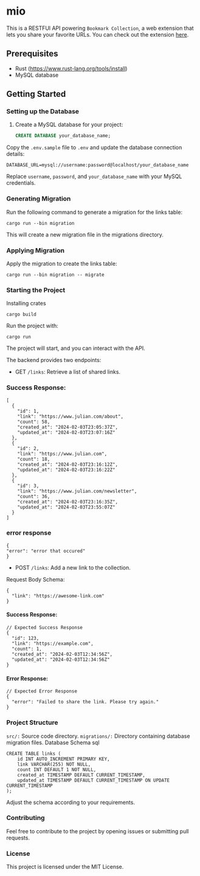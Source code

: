 # mio

This is a RESTFUl API powering `Bookmark Collection`, a web extension that lets you share your favorite URLs. You can check out the extension [here](https://github.com/dxphilo/bookmark-collector).

## Prerequisites

- Rust (https://www.rust-lang.org/tools/install)
- MySQL database

## Getting Started

### Setting up the Database

1. Create a MySQL database for your project:

   ```sql
   CREATE DATABASE your_database_name;


Copy the `.env.sample` file to `.env` and update the database connection details:

```
DATABASE_URL=mysql://username:password@localhost/your_database_name
```
Replace `username`, `password`, and `your_database_name` with your MySQL credentials.


### Generating Migration
Run the following command to generate a migration for the links table:

```
cargo run --bin migration
```
This will create a new migration file in the migrations directory.

### Applying Migration
Apply the migration to create the links table:

```
cargo run --bin migration -- migrate
```
### Starting the Project

Installing crates
```
cargo build
```

Run the project with:

```
cargo run
```
The project will start, and you can interact with the API.

The backend provides two endpoints:

- GET `/links`: Retrieve a list of shared links.

### Success Response:

```
[
  {
    "id": 1,
    "link": "https://www.julian.com/about",
    "count": 58,
    "created_at": "2024-02-03T23:05:37Z",
    "updated_at": "2024-02-03T23:07:16Z"
  },
  {
    "id": 2,
    "link": "https://www.julian.com",
    "count": 18,
    "created_at": "2024-02-03T23:16:12Z",
    "updated_at": "2024-02-03T23:16:22Z"
  },
  {
    "id": 3,
    "link": "https://www.julian.com/newsletter",
    "count": 36,
    "created_at": "2024-02-03T23:16:35Z",
    "updated_at": "2024-02-03T23:55:07Z"
  }
]
```

### error response

```
{
"error": "error that occured"
}

```

- POST `/links`: Add a new link to the collection.

Request Body Schema:

```
{
  "link": "https://awesome-link.com"
}
```
#### Success Response:

```
// Expected Success Response
{
  "id": 123,
  "link": "https://example.com",
  "count": 1,
  "created_at": "2024-02-03T12:34:56Z",
  "updated_at": "2024-02-03T12:34:56Z"
}

```
#### Error Response:

```
// Expected Error Response
{
  "error": "Failed to share the link. Please try again."
}

```



### Project Structure
`src/:` Source code directory.
`migrations/:` Directory containing database migration files.
Database Schema
sql
```
CREATE TABLE links (
    id INT AUTO_INCREMENT PRIMARY KEY,
    link VARCHAR(255) NOT NULL,
    count INT DEFAULT 1 NOT NULL,
    created_at TIMESTAMP DEFAULT CURRENT_TIMESTAMP,
    updated_at TIMESTAMP DEFAULT CURRENT_TIMESTAMP ON UPDATE CURRENT_TIMESTAMP
);
```
Adjust the schema according to your requirements.

### Contributing
Feel free to contribute to the project by opening issues or submitting pull requests.

### License
This project is licensed under the MIT License.




